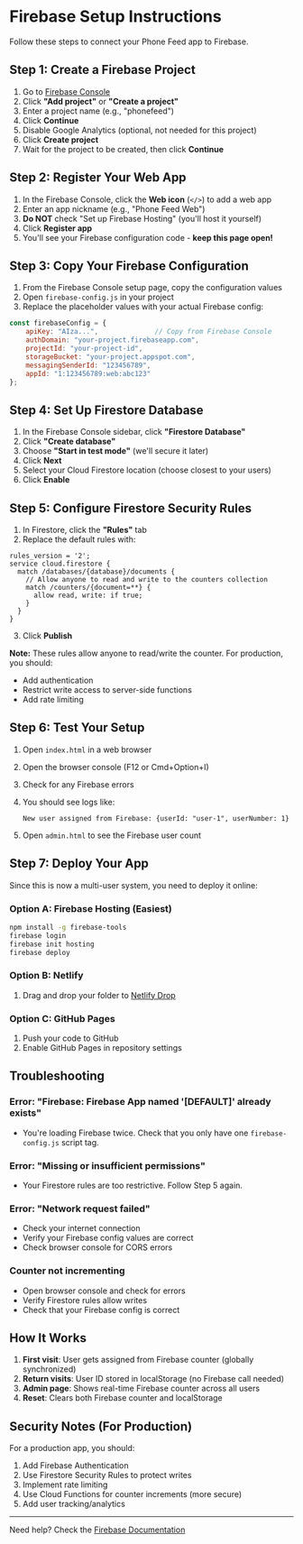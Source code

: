 # Firebase Setup Instructions

Follow these steps to connect your Phone Feed app to Firebase.

## Step 1: Create a Firebase Project

1. Go to [Firebase Console](https://console.firebase.google.com/)
2. Click **"Add project"** or **"Create a project"**
3. Enter a project name (e.g., "phonefeed")
4. Click **Continue**
5. Disable Google Analytics (optional, not needed for this project)
6. Click **Create project**
7. Wait for the project to be created, then click **Continue**

## Step 2: Register Your Web App

1. In the Firebase Console, click the **Web icon** (`</>`) to add a web app
2. Enter an app nickname (e.g., "Phone Feed Web")
3. **Do NOT** check "Set up Firebase Hosting" (you'll host it yourself)
4. Click **Register app**
5. You'll see your Firebase configuration code - **keep this page open!**

## Step 3: Copy Your Firebase Configuration

1. From the Firebase Console setup page, copy the configuration values
2. Open `firebase-config.js` in your project
3. Replace the placeholder values with your actual Firebase config:

```javascript
const firebaseConfig = {
    apiKey: "AIza...",              // Copy from Firebase Console
    authDomain: "your-project.firebaseapp.com",
    projectId: "your-project-id",
    storageBucket: "your-project.appspot.com",
    messagingSenderId: "123456789",
    appId: "1:123456789:web:abc123"
};
```

## Step 4: Set Up Firestore Database

1. In the Firebase Console sidebar, click **"Firestore Database"**
2. Click **"Create database"**
3. Choose **"Start in test mode"** (we'll secure it later)
4. Click **Next**
5. Select your Cloud Firestore location (choose closest to your users)
6. Click **Enable**

## Step 5: Configure Firestore Security Rules

1. In Firestore, click the **"Rules"** tab
2. Replace the default rules with:

```
rules_version = '2';
service cloud.firestore {
  match /databases/{database}/documents {
    // Allow anyone to read and write to the counters collection
    match /counters/{document=**} {
      allow read, write: if true;
    }
  }
}
```

3. Click **Publish**

**Note:** These rules allow anyone to read/write the counter. For production, you should:
- Add authentication
- Restrict write access to server-side functions
- Add rate limiting

## Step 6: Test Your Setup

1. Open `index.html` in a web browser
2. Open the browser console (F12 or Cmd+Option+I)
3. Check for any Firebase errors
4. You should see logs like:
   ```
   New user assigned from Firebase: {userId: "user-1", userNumber: 1}
   ```

5. Open `admin.html` to see the Firebase user count

## Step 7: Deploy Your App

Since this is now a multi-user system, you need to deploy it online:

### Option A: Firebase Hosting (Easiest)
```bash
npm install -g firebase-tools
firebase login
firebase init hosting
firebase deploy
```

### Option B: Netlify
1. Drag and drop your folder to [Netlify Drop](https://app.netlify.com/drop)

### Option C: GitHub Pages
1. Push your code to GitHub
2. Enable GitHub Pages in repository settings

## Troubleshooting

### Error: "Firebase: Firebase App named '[DEFAULT]' already exists"
- You're loading Firebase twice. Check that you only have one `firebase-config.js` script tag.

### Error: "Missing or insufficient permissions"
- Your Firestore rules are too restrictive. Follow Step 5 again.

### Error: "Network request failed"
- Check your internet connection
- Verify your Firebase config values are correct
- Check browser console for CORS errors

### Counter not incrementing
- Open browser console and check for errors
- Verify Firestore rules allow writes
- Check that your Firebase config is correct

## How It Works

1. **First visit**: User gets assigned from Firebase counter (globally synchronized)
2. **Return visits**: User ID stored in localStorage (no Firebase call needed)
3. **Admin page**: Shows real-time Firebase counter across all users
4. **Reset**: Clears both Firebase counter and localStorage

## Security Notes (For Production)

For a production app, you should:
1. Add Firebase Authentication
2. Use Firestore Security Rules to protect writes
3. Implement rate limiting
4. Use Cloud Functions for counter increments (more secure)
5. Add user tracking/analytics

---

Need help? Check the [Firebase Documentation](https://firebase.google.com/docs/web/setup)
